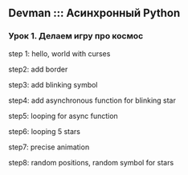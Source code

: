 ## Devman :::  Асинхронный Python 
### Урок 1. Делаем игру про космос 
step 1:
hello, world with curses

step2: 
add border

step3:
add blinking symbol

step4:
add asynchronous function for blinking star

step5:
looping for async function

step6:
looping 5 stars

step7:
precise animation

step8:
random positions, random symbol for stars


